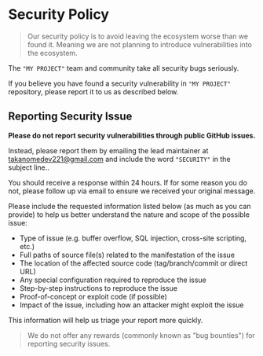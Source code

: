 # Security Policy

> Our security policy is to avoid leaving the ecosystem worse than we found it. Meaning we are not planning to introduce vulnerabilities into the ecosystem.

The `"MY PROJECT"` team and community take all security bugs seriously.

If you believe you have found a security vulnerability in `"MY PROJECT"` repository, please report it to us as described below.

## Reporting Security Issue

**Please do not report security vulnerabilities through public GitHub issues.**

Instead, please report them by emailing the lead maintainer at [takanomedev221@gmail.com](mailto:takanomedev221@gmail.com) and include the word `"SECURITY"` in the subject line..

You should receive a response within 24 hours. If for some reason you do not, please follow up via email to ensure we received your original message.

Please include the requested information listed below (as much as you can provide) to help us better understand the nature and scope of the possible issue:

- Type of issue (e.g. buffer overflow, SQL injection, cross-site scripting, etc.)
- Full paths of source file(s) related to the manifestation of the issue
- The location of the affected source code (tag/branch/commit or direct URL)
- Any special configuration required to reproduce the issue
- Step-by-step instructions to reproduce the issue
- Proof-of-concept or exploit code (if possible)
- Impact of the issue, including how an attacker might exploit the issue

This information will help us triage your report more quickly.

> We do not offer any rewards (commonly known as "bug bounties") for reporting security issues.
